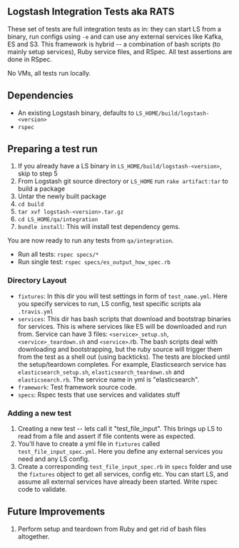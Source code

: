 ## Logstash Integration Tests aka RATS

These set of tests are full integration tests as in: they can start LS from a binary, run configs using `-e` and can use any external services like Kafka, ES and S3. This framework is hybrid -- a combination of bash scripts (to mainly setup services), Ruby service files, and RSpec. All test assertions are done in RSpec.

No VMs, all tests run locally.

## Dependencies
* An existing Logstash binary, defaults to `LS_HOME/build/logstash-<version>`
* `rspec`

## Preparing a test run

1. If you already have a LS binary in `LS_HOME/build/logstash-<version>`, skip to step 5
2. From Logstash git source directory or `LS_HOME` run `rake artifact:tar` to build a package
2. Untar the newly built package
3. `cd build`
4. `tar xvf logstash-<version>.tar.gz`
5. `cd LS_HOME/qa/integration`
6. `bundle install`: This will install test dependency gems.

You are now ready to run any tests from `qa/integration`.
* Run all tests: `rspec specs/*`
* Run single test: `rspec specs/es_output_how_spec.rb`

### Directory Layout

* `fixtures`: In this dir you will test settings in form of `test_name.yml`. Here you specify services to run, LS config, test specific scripts ala `.travis.yml`
* `services`: This dir has bash scripts that download and bootstrap binaries for services. This is where services like ES will be downloaded and run from. Service can have 3 files: `<service>_setup.sh`, `<service>_teardown.sh` and `<service>`.rb. The bash scripts deal with downloading and bootstrapping, but the ruby source will trigger them from the test as a shell out (using backticks). The tests are blocked until the setup/teardown completes. For example, Elasticsearch service has `elasticsearch_setup.sh`, `elasticsearch_teardown.sh` and `elasticsearch.rb`. The service name in yml is "elasticsearch".
* `framework`: Test framework source code.
* `specs`: Rspec tests that use services and validates stuff

### Adding a new test

1. Creating a new test -- lets call it "test_file_input". This brings up LS to read from a file and assert if file contents were as expected. 
2. You'll have to create a yml file in `fixtures` called `test_file_input_spec.yml`. Here you define any external services you need and any LS config.
3. Create a corresponding `test_file_input_spec.rb` in `specs` folder and use the `fixtures` object to get all services, config etc. You can start LS, and assume all external services have already been started. Write rspec code to validate.

## Future Improvements

1. Perform setup and teardown from Ruby and get rid of bash files altogether. 
